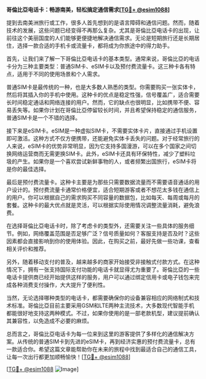 **哥倫比亞电话卡：畅游南美，轻松搞定通信需求[[TG💪+ @esim1088](https://t.me/s/esim1088)]**

提到去南美洲旅行或工作，很多人首先想到的是语言障碍和通信问题。然而，随着技术的发展，这些问题已经变得不再那么复杂。尤其是哥倫比亞电话卡的出现，让前往这个美丽国度的人们能够更便捷地解决通信需求。无论是短期旅行还是长期居住，选择一款合适的手机卡或流量卡，都将成为你旅途中的得力助手。

首先，让我们来了解一下哥倫比亞电话卡的基本类型。通常来说，哥倫比亞的电话卡分为三种主要类型：普通SIM卡、eSIM卡以及预付费流量卡。这三种卡各有特点，适用于不同的使用场景和个人需求。

普通SIM卡是最传统的一种，也是大多数人熟悉的类型。你需要购买一张实体卡，然后将其插入你的手机中使用。这种卡的优点是稳定性强，信号覆盖广，适合需要长时间稳定通话和网络连接的用户。然而，它的缺点也很明显，比如携带不便、容易丢失等。如果你计划在哥倫比亞停留较长时间，并且希望保持稳定的通信服务，普通SIM卡是一个不错的选择。

接下来是eSIM卡。eSIM是一种虚拟SIM卡，不需要实体卡片，直接通过手机设置即可激活。这种方式不仅方便携带，还能避免实体卡丢失的问题。对于经常旅行的人来说，eSIM卡的优势非常明显，因为它支持多国漫游，可以在多个国家之间切换网络运营商而无需更换SIM卡。此外，eSIM卡还具有环保特性，减少了塑料垃圾的产生。如果你是一个喜欢尝试新鲜事物的人，或者频繁出国旅行，eSIM卡将是你的最佳选择。

最后是预付费流量卡。这种卡主要是为那些只需要数据流量而不需要语音通话的用户设计的。预付费流量卡通常价格便宜，适合短期游客或者不想花太多钱在通信上的用户。你可以根据自己的需求购买不同容量的数据包，比如每天、每周或每月的套餐。这种卡的最大优点就是灵活，可以根据实际使用情况调整流量消耗，避免浪费。

在选择哥倫比亞电话卡时，除了考虑卡的类型外，还需要关注一些具体的服务细节。例如，网络覆盖范围是否足够广泛？信号质量如何？客服支持是否及时？这些因素都会直接影响到你的使用体验。因此，在购买之前，最好先做一些功课，查看相关评价和推荐。

另外，随着移动支付的普及，越来越多的商家开始接受非接触式付款方式。在这种情况下，拥有一张支持国际支付功能的电话卡就显得尤为重要了。哥倫比亞的一些电话卡提供商已经开始提供这样的服务，用户可以通过绑定信用卡或电子钱包来完成各种消费支付操作，大大提升了便利性。

当然，无论选择哪种类型的电话卡，都需要确保你的设备兼容相应的网络制式和技术标准。哥倫比亞目前主要采用GSM和LTE两种主流技术，大多数现代智能手机都能很好地支持这两种模式。不过，如果你使用的是一部老款机型，建议提前确认其兼容性，以免造成不必要的麻烦。

总而言之，哥倫比亞电话卡为每一位来到这里的游客提供了多样化的通信解决方案。从传统的普通SIM卡到先进的eSIM卡，再到经济实惠的预付费流量卡，总有一款适合你。希望这篇文章能帮助你在未来的旅程中找到最适合自己的通信工具，让每一次出行都更加顺畅愉快！[[TG💪+ @esim1088](https://t.me/s/esim1088)]

[[TG💪+ @esim1088](https://t.me/s/esim1088) ![Image](https://i.postimg.cc/4NQfJmqS/Snipaste-2025-05-13-00-14-12.png)]